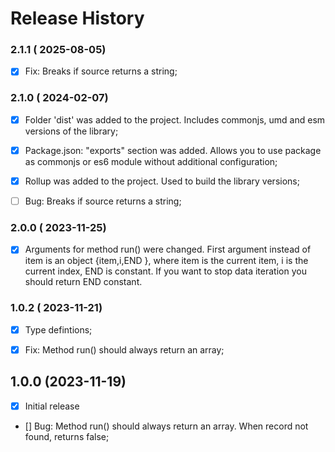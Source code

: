 # Release History



### 2.1.1 ( 2025-08-05)
- [x] Fix: Breaks if source returns a string;



### 2.1.0 ( 2024-02-07)
- [x] Folder 'dist' was added to the project. Includes commonjs, umd and esm versions of the library;
- [x] Package.json: "exports" section was added. Allows you to use package as commonjs or es6 module without additional configuration;
- [x] Rollup was added to the project. Used to build the library versions;
- [ ] Bug: Breaks if source returns a string;



### 2.0.0 ( 2023-11-25)
- [x] Arguments for method run() were changed. First argument instead of item is an object {item,i,END }, where item is the current item, i is the current index, END is constant. If you want to stop data iteration you should return END constant.



### 1.0.2 ( 2023-11-21)
- [x] Type defintions;
- [x] Fix: Method run() should always return an array;



## 1.0.0 (2023-11-19)
- [x] Initial release
- [] Bug: Method run() should always return an array. When record not found, returns false;